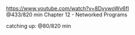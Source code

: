 https://www.youtube.com/watch?v=8DvywoWv6fI  
@433/820 min 
Chapter 12 - Networked Programs

catching up: @80/820 min